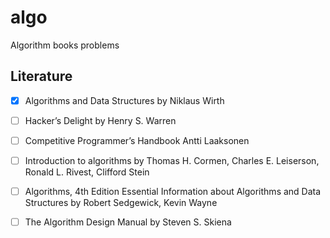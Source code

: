 # algo
Algorithm books problems


## Literature
- [x] Algorithms and Data Structures by Niklaus Wirth
- [ ] Hacker’s Delight by Henry S. Warren
- [ ] Competitive Programmer’s Handbook Antti Laaksonen
- [ ] Introduction to algorithms by Thomas H. Cormen, Charles E. Leiserson, Ronald L. Rivest, Clifford Stein
- [ ] Algorithms, 4th Edition Essential Information about Algorithms and Data Structures by Robert Sedgewick, Kevin Wayne
- [ ] The Algorithm Design Manual by Steven S. Skiena


